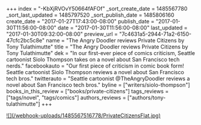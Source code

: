 +++
index = "-KbXjRVOvY50664fAFOf"
_sort_create_date = 1485567780
_sort_last_updated = 1485797520
_sort_publish_date = 1485806160
create_date = "2017-01-27T17:43:00-08:00"
publish_date = "2017-01-30T11:56:00-08:00"
date = "2017-01-30T11:56:00-08:00"
last_updated = "2017-01-30T09:32:00-08:00"
preview_url = "7c4631a5-2944-71a2-6150-47cfc2bc5c8e"
name = "The Angry Doodler reviews Private Citizens by Tony Tulathimutte"
title = "The Angry Doodler reviews Private Citizens by Tony Tulathimutte"
dek = "In our first-ever piece of comics criticism, Seattle cartoonist Siolo Thompson takes on a novel about San Francisco tech nerds."
facebookauto = "Our first piece of criticism in comic book form! Seattle cartoonist Siolo Thompson reviews a novel about San Francisco tech bros."
twitterauto = "Seattle cartoonist @TheAngryDoodler reviews a novel about San Francisco tech bros."
byline = ["writers/siolo-thompson"]
books_in_this_review = ["books/private-citizens"]
tags_reviews = ["tags/novel", "tags/comics"]
authors_reviews = ["authors/tony-tulathimutte"]
+++

<p class="image"><a href="/webhook-uploads/1485567516778/PrivateCitizensFlat.jpg" target="_blank">![](/webhook-uploads/1485567516778/PrivateCitizensFlat.jpg)</a></p>
